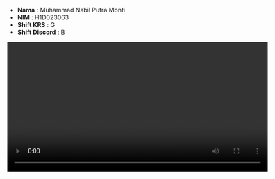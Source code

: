 - **Nama** : Muhammad Nabil Putra Monti
- **NIM** : H1D023063
- **Shift KRS** : G
- **Shift Discord** : B



<video src="Screen%20Recording%202025-09-21%20231049.mp4" controls width="600"></video>
